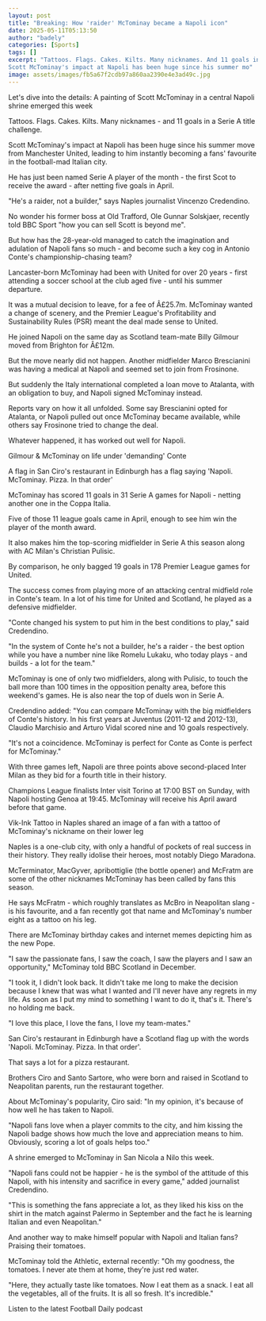 ```yaml
---
layout: post
title: "Breaking: How 'raider' McTominay became a Napoli icon"
date: 2025-05-11T05:13:50
author: "badely"
categories: [Sports]
tags: []
excerpt: "Tattoos. Flags. Cakes. Kilts. Many nicknames. And 11 goals in a title challenge. 
Scott McTominay's impact at Napoli has been huge since his summer mo"
image: assets/images/fb5a67f2cdb97a860aa2390e4e3ad49c.jpg
---
```


Let's dive into the details: A painting of Scott McTominay in a central Napoli shrine emerged this week

Tattoos. Flags. Cakes. Kilts. Many nicknames - and 11 goals in a Serie A title challenge. 

Scott McTominay's impact at Napoli has been huge since his summer move from Manchester United, leading to him instantly becoming a fans' favourite in the football-mad Italian city.

He has just been named Serie A player of the month - the first Scot to receive the award - after netting five goals in April.

"He's a raider, not a builder," says Naples journalist Vincenzo Credendino.

No wonder his former boss at Old Trafford, Ole Gunnar Solskjaer, recently told BBC Sport "how you can sell Scott is beyond me".

But how has the 28-year-old managed to catch the imagination and adulation of Napoli fans so much - and become such a key cog in Antonio Conte's championship-chasing team?

Lancaster-born McTominay had been with United for over 20 years - first attending a soccer school at the club aged five - until his summer departure.

It was a mutual decision to leave, for a fee of Â£25.7m. McTominay wanted a change of scenery, and the Premier League's Profitability and Sustainability Rules (PSR) meant the deal made sense to United.

He joined Napoli on the same day as Scotland team-mate Billy Gilmour moved from Brighton for Â£12m.

But the move nearly did not happen. Another midfielder Marco Brescianini was having a medical at Napoli and seemed set to join from Frosinone.

But suddenly the Italy international completed a loan move to Atalanta, with an obligation to buy, and Napoli signed McTominay instead.

Reports vary on how it all unfolded. Some say Brescianini opted for Atalanta, or Napoli pulled out once McTominay became available, while others say Frosinone tried to change the deal.

Whatever happened, it has worked out well for Napoli.

Gilmour & McTominay on life under 'demanding' Conte

A flag in San Ciro's restaurant in Edinburgh has a flag saying 'Napoli. McTominay. Pizza. In that order'

McTominay has scored 11 goals in 31 Serie A games for Napoli - netting another one in the Coppa Italia.

Five of those 11 league goals came in April, enough to see him win the player of the month award.

It also makes him the top-scoring midfielder in Serie A this season along with AC Milan's Christian Pulisic.

By comparison, he only bagged 19 goals in 178 Premier League games for United.

The success comes from playing more of an attacking central midfield role in Conte's team. In a lot of his time for United and Scotland, he played as a defensive midfielder. 

"Conte changed his system to put him in the best conditions to play," said Credendino.

"In the system of Conte he's not a builder, he's a raider - the best option while you have a number nine like Romelu Lukaku, who today plays - and builds - a lot for the team."

McTominay is one of only two midfielders, along with Pulisic, to touch the ball more than 100 times in the opposition penalty area, before this weekend's games. He is also near the top of duels won in Serie A.

Credendino added: "You can compare McTominay with the big midfielders of Conte's history. In his first years at Juventus (2011-12 and 2012-13), Claudio Marchisio and Arturo Vidal scored nine and 10 goals respectively. 

"It's not a coincidence. McTominay is perfect for Conte as Conte is perfect for McTominay."

With three games left, Napoli are three points above second-placed Inter Milan as they bid for a fourth title in their history.

Champions League finalists Inter visit Torino at 17:00 BST on Sunday, with Napoli hosting Genoa at 19:45. McTominay will receive his April award before that game.

Vik-Ink Tattoo in Naples shared an image of a fan with a tattoo of McTominay's nickname on their lower leg

Naples is a one-club city, with only a handful of pockets of real success in their history. They really idolise their heroes, most notably Diego Maradona.

McTerminator, MacGyver, apribottiglie (the bottle opener) and McFratm are some of the other nicknames McTominay has been called by fans this season.

He says McFratm - which roughly translates as McBro in Neapolitan slang - is his favourite, and a fan recently got that name and McTominay's number eight as a tattoo on his leg.

There are McTominay birthday cakes and internet memes depicting him as the new Pope.

"I saw the passionate fans, I saw the coach, I saw the players and I saw an opportunity," McTominay told BBC Scotland in December.

"I took it, I didn't look back. It didn't take me long to make the decision because I knew that was what I wanted and I'll never have any regrets in my life. As soon as I put my mind to something I want to do it, that's it. There's no holding me back.

"I love this place, I love the fans, I love my team-mates."

San Ciro's restaurant in Edinburgh have a Scotland flag up with the words 'Napoli. McTominay. Pizza. In that order'.

That says a lot for a pizza restaurant.

Brothers Ciro and Santo Sartore, who were born and raised in Scotland to Neapolitan parents, run the restaurant together.

About McTominay's popularity, Ciro said: "In my opinion, it's because of how well he has taken to Napoli. 

"Napoli fans love when a player commits to the city, and him kissing the Napoli badge shows how much the love and appreciation means to him. Obviously, scoring a lot of goals helps too."

A shrine emerged to McTominay in San Nicola a Nilo this week.

"Napoli fans could not be happier - he is the symbol of the attitude of this Napoli, with his intensity and sacrifice in every game," added journalist Credendino.

"This is something the fans appreciate a lot, as they liked his kiss on the shirt in the match against Palermo in September and the fact he is learning Italian and even Neapolitan."

And another way to make himself popular with Napoli and Italian fans? Praising their tomatoes.

McTominay told the Athletic, external recently: "Oh my goodness, the tomatoes. I never ate them at home, they're just red water.

"Here, they actually taste like tomatoes. Now I eat them as a snack. I eat all the vegetables, all of the fruits. It is all so fresh. It's incredible." 

Listen to the latest Football Daily podcast

